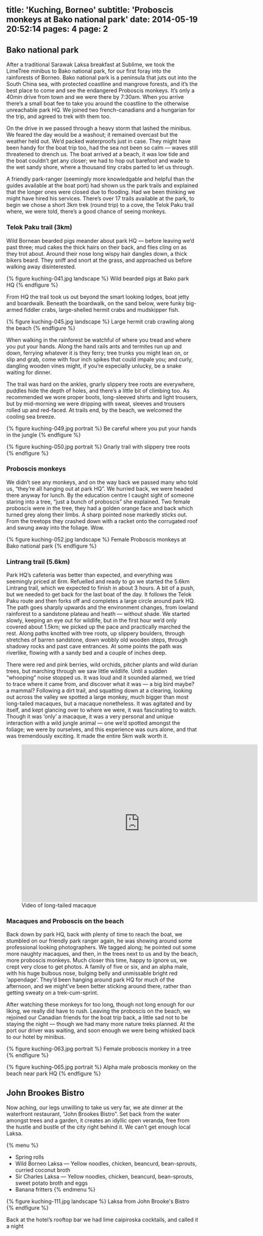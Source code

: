 title: 'Kuching, Borneo'
subtitle: 'Proboscis monkeys at Bako national park'
date: 2014-05-19 20:52:14
pages: 4
page: 2
---

## Bako national park

After a traditional Sarawak Laksa breakfast at Sublime, we took the LimeTree minibus to Bako national park, for our first foray into the rainforests of Borneo. Bako national park is a peninsula that juts out into the South China sea, with protected coastline and mangrove forests, and it’s the best place to come and see the endangered Proboscis monkeys. It’s only a 40min drive from town and we were there by 7:30am. When you arrive there’s a small boat fee to take you around the coastline to the otherwise unreachable park HQ. We joined two french-canadians and a hungarian for the trip, and agreed to trek with them too.

On the drive in we passed through a heavy storm that lashed the minibus. We feared the day would be a washout; it remained overcast but the weather held out. We’d packed waterproofs just in case. They might have been handy for the boat trip too, had the sea not been so calm — waves still threatened to drench us. The boat arrived at a beach, it was low tide and the boat couldn’t get any closer; we had to hop out barefoot and wade to the wet sandy shore, where a thousand tiny crabs parted to let us through.

A friendly park-ranger (seemingly more knowledgable and helpful than the guides available at the boat port) had shown us the park trails and explained that the longer ones were closed due to flooding. Had we been thinking we might have hired his services. There’s over 17 trails available at the park, to begin we chose a short 3km trek (round trip) to a cove, the Telok Paku trail where, we were told, there’s a good chance of seeing monkeys.

### Telok Paku trail (3km)

Wild Bornean bearded pigs meander about park HQ — before leaving we’d past three; mud cakes the thick hairs on their back, and flies cling on as they trot about. Around their nose long wispy hair dangles down, a thick bikers beard. They sniff and snort at the grass, and approached us before walking away disinterested.

{% figure kuching-041.jpg landscape %}
Wild bearded pigs at Bako park HQ
{% endfigure %}

From HQ the trail took us out beyond the smart looking lodges, boat jetty and boardwalk. Beneath the boardwalk, on the sand below, were funky big-armed fiddler crabs, large-shelled hermit crabs and mudskipper fish.

{% figure kuching-045.jpg landscape %}
Large hermit crab crawling along the beach
{% endfigure %}

When walking in the rainforest be watchful of where you tread and where you put your hands. Along the hand rails ants and termites run up and down, ferrying whatever it is they ferry; tree trunks you might lean on, or slip and grab, come with four inch spikes that could impale you; and curly, dangling wooden vines might, if you’re especially unlucky, be a snake waiting for dinner.

The trail was hard on the ankles, gnarly slippery tree roots are everywhere, puddles hide the depth of holes, and there’s a little bit of climbing too. As recommended we wore proper boots, long-sleeved shirts and light trousers, but by mid-morning we were dripping with sweat, sleeves and trousers rolled up and red-faced. At trails end, by the beach, we welcomed the cooling sea breeze.

{% figure kuching-049.jpg portrait %}
Be careful where you put your hands in the jungle
{% endfigure %}

{% figure kuching-050.jpg portrait %}
Gnarly trail with slippery tree roots
{% endfigure %}

### Proboscis monkeys

We didn’t see any monkeys, and on the way back we passed many who told us, “they’re all hanging out at park HQ”. We hurried back, we were headed there anyway for lunch. By the education centre I caught sight of someone staring into a tree, “just a bunch of proboscis” she explained. Two female proboscis were in the tree, they had a golden orange face and back which turned grey along their limbs. A sharp pointed nose markedly sticks out. From the treetops they crashed down with a racket onto the corrugated roof and swung away into the foliage. Wow.

{% figure kuching-052.jpg landscape %}
Female Proboscis monkeys at Bako national park
{% endfigure %}

### Lintrang trail (5.6km)

Park HQ’s cafeteria was better than expected, and everything was seemingly priced at 6rm. Refuelled and ready to go we started the 5.6km Lintrang trail, which we expected to finish in about 3 hours. A bit of a push, but we needed to get back for the last boat of the day. It follows the Telok Paku route and then forks off and completes a large circle around park HQ. The path goes sharply upwards and the environment changes, from lowland rainforest to a sandstone plateau and heath — without shade. We started slowly, keeping an eye out for wildlife, but in the first hour we’d only covered about 1.5km; we picked up the pace and practically marched the rest. Along paths knotted with tree roots, up slippery boulders, through stretches of barren sandstone, down wobbly old wooden steps, through shadowy rocks and past cave entrances. At some points the path was riverlike, flowing with a sandy bed and a couple of inches deep.

There were red and pink berries, wild orchids, pitcher plants and wild durian trees, but marching through we saw little wildlife. Until a sudden “whooping” noise stopped us. It was loud and it sounded alarmed, we tried to trace where it came from, and discover what it was — a big bird maybe? a mammal? Following a dirt trail, and squatting down at a clearing, looking out across the valley we spotted a large monkey, much bigger than most long-tailed macaques, but a macaque nonetheless. It was agitated and by itself, and kept glancing over to where we were, it was fascinating to watch. Though it was ‘only’ a macaque, it was a very personal and unique interaction with a wild jungle animal — one we’d spotted amongst the foliage; we were by ourselves, and this experience was ours alone, and that was tremendously exciting. It made the entire 5km walk worth it.

<figure class="generated-figure generated-figure--retina generated-figure--620 generated-figure--video"><div class="video-wrapper"><iframe class="vimeo" src="http://player.vimeo.com/video/95789071" width="620" height="413" frameborder="0"></iframe></div><figcaption class="generated-figure-caption">Video of long-tailed macaque</figcaption></figure>

### Macaques and Proboscis on the beach

Back down by park HQ, back with plenty of time to reach the boat, we stumbled on our friendly park ranger again, he was showing around some professional looking photographers. We tagged along; he pointed out some more naughty macaques, and then, in the trees next to us and by the beach, more proboscis monkeys. Much closer this time, happy to ignore us, we crept very close to get photos. A family of five or six, and an alpha male, with his huge bulbous nose, bulging belly and unmissable bright red ‘appendage’. They’d been hanging around park HQ for much of the afternoon, and we might’ve been better sticking around there, rather than getting sweaty on a trek-cum-sprint.

After watching these monkeys for too long, though not long enough for our liking, we really did have to rush. Leaving the proboscis on the beach, we rejoined our Canadian friends for the boat trip back, a little sad not to be staying the night — though we had many more nature treks planned. At the port our driver was waiting, and soon enough we were being whisked back to our hotel by minibus.

{% figure kuching-063.jpg portrait %}
Female proboscis monkey in a tree
{% endfigure %}

{% figure kuching-065.jpg portrait %}
Alpha male proboscis monkey on the beach near park HQ
{% endfigure %}

## John Brookes Bistro

Now aching, our legs unwilling to take us very far, we ate dinner at the waterfront restaurant, “John Brookes Bistro”. Set back from the water amongst trees and a garden, it creates an idyllic open veranda, free from the hustle and bustle of the city right behind it. We can’t get enough local Laksa.

{% menu %}
* Spring rolls
* Wild Borneo Laksa — Yellow noodles, chicken, beancurd, bean-sprouts, curried coconut broth
* Sir Charles Laksa — Yellow noodles, chicken, beancurd, bean-sprouts, sweet potato broth and eggs
* Banana fritters
{% endmenu %}

{% figure kuching-111.jpg landscape %}
Laksa from John Brooke's Bistro
{% endfigure %}

Back at the hotel’s rooftop bar we had lime caipiroska cocktails, and called it a night
